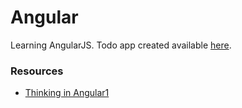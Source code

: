 # Angular

Learning AngularJS. Todo app created available [here](https://modest-galileo-177426.netlify.app/).

### Resources
* [Thinking in Angular1](https://www.youtube.com/playlist?list=PLqq-6Pq4lTTbWLgk2YspgXA_xORzD0Ax6)